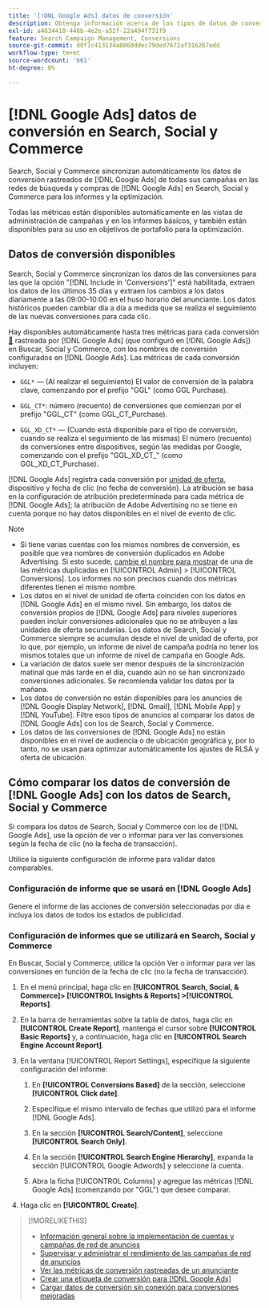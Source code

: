 ```yaml
---
title: '[!DNL Google Ads] datos de conversión'
description: Obtenga información acerca de los tipos de datos de conversión rastreados de  [!DNL Google Ads] disponibles en Buscar, Social y Commerce.
exl-id: a4634410-446b-4e2e-a52f-22a494f731f9
feature: Search Campaign Management, Conversions
source-git-commit: d0f1c413134a0868ddec79ded7672af316267edd
workflow-type: tm+mt
source-wordcount: '661'
ht-degree: 0%

---
```


# [!DNL Google Ads] datos de conversión en Search, Social y Commerce

Search, Social y Commerce sincronizan automáticamente los datos de conversión rastreados de [!DNL Google Ads] de todas sus campañas en las redes de búsqueda y compras de [!DNL Google Ads] en Search, Social y Commerce para los informes y la optimización.

Todas las métricas están disponibles automáticamente en las vistas de administración de campañas y en los informes básicos, y también están disponibles para su uso en objetivos de portafolio para la optimización.

## Datos de conversión disponibles

Search, Social y Commerce sincronizan los datos de las conversiones para las que la opción &quot;[!DNL Include in 'Conversions']&quot; está habilitada, extraen los datos de los últimos 35 días y extraen los cambios a los datos diariamente a las 09:00-10:00 en el huso horario del anunciante. Los datos históricos pueden cambiar día a día a medida que se realiza el seguimiento de las nuevas conversiones para cada clic.

Hay disponibles automáticamente hasta tres métricas para cada conversión [&#128279;](https://support.google.com/google-ads/answer/4677036) rastreada por [!DNL Google Ads] (que configuró en [!DNL Google Ads]) en Buscar, Social y Commerce, con los nombres de conversión configurados en [!DNL Google Ads]. Las métricas de cada conversión incluyen:

<!--

* `<conversion-name>` &mdash; (When you track it) The conversion value for the keyword, beginning with the "GGL" prefix (such as GGL Purchase).

`CT_<conversion-name>` &mdash; The number (count) of conversions, beginning with the "GGL_CT" prefix (such as GGL_CT_Purchase).

* `XD_<conversion-name>` &mdash; (When available for the conversion type, when you track them) The number (count) of cross-device conversions, as measured by Google, beginning with the "GGL_XD_CT_" prefix (such as GGL_XD_CT_Purchase).

-->

* `GGL*` — (Al realizar el seguimiento) El valor de conversión de la palabra clave, comenzando por el prefijo &quot;GGL&quot; (como GGL Purchase).

* `GGL_CT*`: número (recuento) de conversiones que comienzan por el prefijo &quot;GGL_CT&quot; (como GGL_CT_Purchase).

* `GGL_XD_CT*` — (Cuando está disponible para el tipo de conversión, cuando se realiza el seguimiento de las mismas) El número (recuento) de conversiones entre dispositivos, según las medidas por Google, comenzando con el prefijo &quot;GGL_XD_CT_&quot; (como GGL_XD_CT_Purchase).

[!DNL Google Ads] registra cada conversión por [unidad de oferta](/help/search-social-commerce/glossary.md#a-b), dispositivo y fecha de clic (no fecha de conversión). La atribución se basa en la configuración de atribución predeterminada para cada métrica de [!DNL Google Ads]; la atribución de Adobe Advertising no se tiene en cuenta porque no hay datos disponibles en el nivel de evento de clic.

>[!NOTE]
>
>* Si tiene varias cuentas con los mismos nombres de conversión, es posible que vea nombres de conversión duplicados en Adobe Advertising. Si esto sucede, [cambie el nombre para mostrar](/help/search-social-commerce/admin/conversion-metrics/conversion-metric-edit-display-name.md) de una de las métricas duplicadas en [!UICONTROL Admin] > [!UICONTROL Conversions]. Los informes no son precisos cuando dos métricas diferentes tienen el mismo nombre.
>* Los datos en el nivel de unidad de oferta coinciden con los datos en [!DNL Google Ads] en el mismo nivel. Sin embargo, los datos de conversión propios de [!DNL Google Ads] para niveles superiores pueden incluir conversiones adicionales que no se atribuyen a las unidades de oferta secundarias. Los datos de Search, Social y Commerce siempre se acumulan desde el nivel de unidad de oferta, por lo que, por ejemplo, un informe de nivel de campaña podría no tener los mismos totales que un informe de nivel de campaña en Google Ads.
>* La variación de datos suele ser menor después de la sincronización matinal que más tarde en el día, cuando aún no se han sincronizado conversiones adicionales. Se recomienda validar los datos por la mañana.
>* Los datos de conversión no están disponibles para los anuncios de [!DNL Google Display Network], [!DNL Gmail], [!DNL Mobile App] y [!DNL YouTube]. Filtre esos tipos de anuncios al comparar los datos de [!DNL Google Ads] con los de Search, Social y Commerce.
>* Los datos de las conversiones de [!DNL Google Ads] no están disponibles en el nivel de audiencia o de ubicación geográfica y, por lo tanto, no se usan para optimizar automáticamente los ajustes de RLSA y oferta de ubicación.

## Cómo comparar los datos de conversión de [!DNL Google Ads] con los datos de Search, Social y Commerce

Si compara los datos de Search, Social y Commerce con los de [!DNL Google Ads], use la opción de ver o informar para ver las conversiones según la fecha de clic (no la fecha de transacción).

Utilice la siguiente configuración de informe para validar datos comparables.

### Configuración de informe que se usará en [!DNL Google Ads]

Genere el informe de las acciones de conversión seleccionadas por día e incluya los datos de todos los estados de publicidad.

<!-- 

1. In the main toolbar, select **[!DNL Reports] > [!DNL Report]**.

1. Select **[!DNL + Custom] > [!DNL Table]**.

1. From the left pane, specify the rows and columns in the report:
   
   1. Search for the **[!DNL Day]** field and it drag to the [!DNL Row] section.

   1. Search for the **[!DNL All conv].** field and it drag to the [!DNL Column] section.

   1. Search for the **[!DNL Conversion action]** field and it drag to the [!DNL Column] section.

1. In the report settings toolbar, select **[!DNL Filter] > [!DNL Ad status]**, and then select all boxes.

1. In the report settings toolbar, select **[!DNL Download] > [!DNL Excel .csv]**.

-->

### Configuración de informes que se utilizará en Search, Social y Commerce

En Buscar, Social y Commerce, utilice la opción Ver o informar para ver las conversiones en función de la fecha de clic (no la fecha de transacción).

1. En el menú principal, haga clic en **[!UICONTROL Search, Social, & Commerce]> [!UICONTROL Insights & Reports] >[!UICONTROL Reports]**.

1. En la barra de herramientas sobre la tabla de datos, haga clic en **[!UICONTROL Create Report]**, mantenga el cursor sobre **[!UICONTROL Basic Reports]** y, a continuación, haga clic en **[!UICONTROL Search Engine Account Report]**.

1. En la ventana [!UICONTROL Report Settings], especifique la siguiente configuración del informe:

   1. En **[!UICONTROL Conversions Based]** de la sección, seleccione **[!UICONTROL Click date]**.

   1. Especifique el mismo intervalo de fechas que utilizó para el informe [!DNL Google Ads].

   1. En la sección **[!UICONTROL Search/Content]**, seleccione **[!UICONTROL Search Only]**.

   1. En la sección **[!UICONTROL Search Engine Hierarchy]**, expanda la sección [!UICONTROL Google Adwords] y seleccione la cuenta.

   1. Abra la ficha [!UICONTROL Columns] y agregue las métricas [!DNL Google Ads] (comenzando por &quot;GGL&quot;) que desee comparar.

1. Haga clic en **[!UICONTROL Create]**.

>[!MORELIKETHIS]
>
>* [Información general sobre la implementación de cuentas y campañas de red de anuncios](campaign-implemention-overview.md)
>* [Supervisar y administrar el rendimiento de las campañas de red de anuncios](monitor-performance-campaigns.md)
>* [Ver las métricas de conversión rastreadas de un anunciante](/help/search-social-commerce/admin/conversion-metrics/conversion-metric-view-tracked.md)
>* [Crear una etiqueta de conversión para [!DNL Google Ads]](/help/search-social-commerce/admin/conversion-metrics/conversion-tag-google.md)
>* [Cargar datos de conversión sin conexión para conversiones mejoradas](/help/search-social-commerce/admin/conversion-metrics/upload-data-offline-conversions.md)
